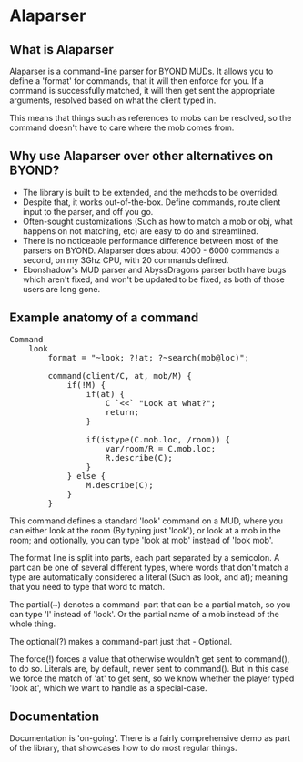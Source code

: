 Alaparser
=========

What is Alaparser
-----------------
Alaparser is a command-line parser for BYOND MUDs.
It allows you to define a 'format' for commands, that
it will then enforce for you. If a command is successfully
matched, it will then get sent the appropriate arguments, resolved
based on what the client typed in.

This means that things such as references to mobs can be resolved, so
the command doesn't have to care where the mob comes from.

Why use Alaparser over other alternatives on BYOND?
---------------------------------------------------
* The library is built to be extended, and the methods to be overrided.
* Despite that, it works out-of-the-box. Define commands, route client input to the parser,
and off you go.
* Often-sought customizations (Such as how to match a mob or obj, what happens on not matching,
etc) are easy to do and streamlined.
* There is no noticeable performance difference between most of the parsers on BYOND. Alaparser does
about 4000 - 6000 commands a second, on my 3Ghz CPU, with 20 commands defined.
* Ebonshadow's MUD parser and AbyssDragons parser both have bugs which aren't fixed, and won't be updated
to be fixed, as both of those users are long gone.

Example anatomy of a command
----------------------------
<pre>
Command
	look
		format = "~look; ?!at; ?~search(mob@loc)";

		command(client/C, at, mob/M) {
			if(!M) {
				if(at) {
					C `<<` "Look at what?";
					return;
				}

				if(istype(C.mob.loc, /room)) {
					var/room/R = C.mob.loc;
					R.describe(C);
				}
			} else {
				M.describe(C);
			}
		}
</pre>

This command defines a standard 'look' command on a MUD, where you can either look
at the room (By typing just 'look'), or look at a mob in the room; and optionally, you
can type 'look at mob' instead of 'look mob'.

The format line is split into parts, each part separated by a semicolon. A part can be one
of several different types, where words that don't match a type are automatically considered
a literal (Such as look, and at); meaning that you need to type that word to match.

The partial(~) denotes a command-part that can be a partial match, so you can type 'l' instead
of 'look'. Or the partial name of a mob instead of the whole thing.

The optional(?) makes a command-part just that - Optional.

The force(!) forces a value that otherwise wouldn't get sent to command(), to do so. Literals are, by
default, never sent to command(). But in this case we force the match of 'at' to get sent, so we know
whether the player typed 'look at', which we want to handle as a special-case.

Documentation
-------------
Documentation is 'on-going'. There is a fairly comprehensive demo as part of the library, that showcases
how to do most regular things.